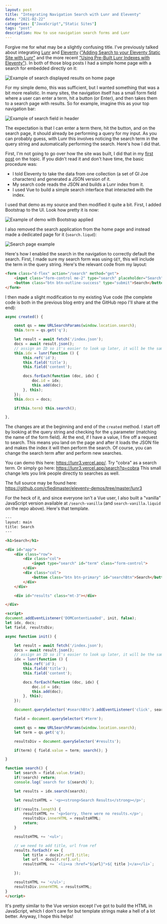 ```yaml
---
layout: post
title: "Integrating Navigation Search with Lunr and Eleventy"
date: "2021-02-22"
categories: ["JavaScript","Static Sites"]
tags: "post"
description: How to use navigation search forms and Lunr
---
```


Forgive me for what may be a slightly confusing title. I've previously talked about integrating [Lunr](https://lunrjs.com/) and [Eleventy](https://www.11ty.dev/) (["Adding Search to your Eleventy Static Site with Lunr"](https://www.raymondcamden.com/2019/10/20/adding-search-to-your-eleventy-static-site-with-lunr) and the more recent ["Using Pre-Built Lunr Indexes with Eleventy"](https://www.raymondcamden.com/2021/01/22/using-pre-built-lunr-indexes-with-eleventy)). In both of those blog posts I had a simple home page with a search for embedded directly on it:

<p>
<img src="https://static.raymondcamden.com/images/2021/02/el1.jpg" alt="Example of search displayed results on home page" class="lazyload imgborder imgcenter">
</p>

For my simple demo, this was sufficient, but I wanted something that was a bit more realistic. In many sites, the navigation itself has a small form field where a user can enter a term, hit a button (or Enter), and then takes them to a search page with results. So for example, imagine this as your top navigation bar:

<p>
<img src="https://static.raymondcamden.com/images/2021/02/el2.jpg" alt="Example of search field in header" class="lazyload imgborder imgcenter">
</p>

The expectation is that I can enter a term there, hit the button, and on the search page, it should already be performing a query for my input. As you can probably guess, with Lunr this involves noticing the search term in the query string and automatically performing the search. Here's how I did that.

First, I'm not going to go over how the site was built, I did that in my [first post](https://www.raymondcamden.com/2019/10/20/adding-search-to-your-eleventy-static-site-with-lunr) on the topic. If you didn't read it and don't have time, the basic procedure was:

* I told Eleventy to take the data from one collection (a set of GI Joe characters) and generated a JSON version of it.
* My search code reads the JSON and builds a Lunr index from it.
* I used Vue to build a simple search interface that interacted with the index.

I used that demo as my source and then modified it quite a bit. First, I added Bootstrap to the UI. Look how pretty it is now:

<p>
<img src="https://static.raymondcamden.com/images/2021/02/el3.jpg" alt="Example of demo with Bootstrap applied" class="lazyload imgborder imgcenter">
</p>

I also removed the search application from the home page and instead made a dedicated page for it (`search.liqud`):

<p>
<img src="https://static.raymondcamden.com/images/2021/02/el4.jpg" alt="Search page example" class="lazyload imgborder imgcenter">
</p>

Here's how I enabled the search in the navigation to correctly default the search. First, I made sure my search form was using `GET`, this will include the term in the query string. Here's the relevant code from my layout:

```html
<form class="d-flex" action="/search" method="get">
	<input class="form-control me-2" type="search" placeholder="Search" aria-label="Search" name="q">
	<button class="btn btn-outline-success" type="submit">Search</button>
</form>
```

I then made a slight modification to my existing Vue code (the complete code is both in the previous blog entry and the GitHub repo I'll share at the end):

```js
async created() {

	const qs = new URLSearchParams(window.location.search);
	this.term = qs.get('q');

	let result = await fetch('/index.json');
	docs = await result.json();
	// assign an ID so it's easier to look up later, it will be the same as index
	this.idx = lunr(function () {
		this.ref('id');
		this.field('title');
		this.field('content');

		docs.forEach(function (doc, idx) {
			doc.id = idx;
			this.add(doc); 
		}, this);
	});
	this.docs = docs;

	if(this.term) this.search();

},
```

The changes are at the beginning and end of the `created` method. I start off by looking at the query string and checking for the `q` parameter (matching the name of the form field). At the end, if I have a value, I fire off a request to search. This means you land on the page and after it loads the JSON file and makes the index it will then perform the search. Of course, you can change the search term after and perform new searches.

You can demo this here: <https://lunr3.vercel.app/>. Try "cobra" as a search term. Or simply go here: <https://lunr3.vercel.app/search?q=cobra> This small change lets you link people directly to searches as well.

The full source may be found here: <https://github.com/cfjedimaster/eleventy-demos/tree/master/lunr3>

For the heck of it, and since everyone isn't a Vue user, I also built a "vanilla" JavaScript version available at `/search-vanilla` (and `search-vanilla.liquid` on the repo above). Here's that template.

```html
---
layout: main
title: Search
---

<h1>Search</h1>

<div id="app">
	<div class="row">
		<div class="col">
			<input type="search" id="term" class="form-control"> 
		</div>
		<div class="col">
			<button class="btn btn-primary" id="searchBtn">Search</button>
		</div>
	</div>

	<div id="results" class="mt-3"></div>

</div>

<script>
document.addEventListener('DOMContentLoaded', init, false);
let idx, docs;
let field, resultsDiv;

async function init() {

	let result = await fetch('/index.json');
	docs = await result.json();
	// assign an ID so it's easier to look up later, it will be the same as index
	idx = lunr(function () {
		this.ref('id');
		this.field('title');
		this.field('content');

		docs.forEach(function (doc, idx) {
			doc.id = idx;
			this.add(doc); 
		}, this);
	});

	document.querySelector('#searchBtn').addEventListener('click', search);

	field = document.querySelector('#term');

	const qs = new URLSearchParams(window.location.search);
	let term = qs.get('q');

	resultsDiv = document.querySelector('#results');

	if(term) { field.value = term; search(); }

}

function search() {
	let search = field.value.trim();
	if(!search) return;
	console.log(`search for ${search}`);

	let results = idx.search(search);

	let resultsHTML = '<p><strong>Search Results</strong></p>';

	if(!results.length) {
		resultsHTML += '<p>Sorry, there were no results.</p>';
		resultsDiv.innerHTML = resultsHTML;
		return;
	}

	resultsHTML += '<ul>';

	// we need to add title, url from ref
	results.forEach(r => {
		let title = docs[r.ref].title;
		let url = docs[r.ref].url;
		resultsHTML += `<li><a :href="${url}">${ title }</a></li>`;

	});

	resultsHTML += '</ul>';
	resultsDiv.innerHTML = resultsHTML;
}
</script>
```

It's pretty similar to the Vue version except I've got to build the HTML in JavaScript, which I don't care for but template strings make a hell of a lot better. Anyway, I hope this helps!